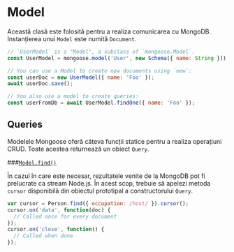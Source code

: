 # Model

Această clasă este folosită pentru a realiza comunicarea cu MongoDB. Instanțierea unui `Model` este numită `Document`.

```javascript
// `UserModel` is a "Model", a subclass of `mongoose.Model`.
const UserModel = mongoose.model('User', new Schema({ name: String }));

// You can use a Model to create new documents using `new`:
const userDoc = new UserModel({ name: 'Foo' });
await userDoc.save();

// You also use a model to create queries:
const userFromDb = await UserModel.findOne({ name: 'Foo' });
```

## Queries

Modelele Mongoose oferă câteva funcții statice pentru a realiza operațiuni CRUD. Toate acestea returnează un obiect `Query`.

###[`Model.find()`](https://mongoosejs.com/docs/api.html#model_Model.find)

În cazul în care este necesar, rezultatele venite de la MongoDB pot fi prelucrate ca stream Node.js. În acest scop, trebuie să apelezi metoda `cursor` disponibilă din obiectul prototipal a constructorului `Query`.

```javascript
var cursor = Person.find({ occupation: /host/ }).cursor();
cursor.on('data', function(doc) {
  // Called once for every document
});
cursor.on('close', function() {
  // Called when done
});
```



